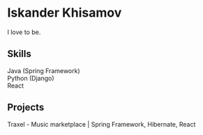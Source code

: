 # Iskander Khisamov
I love to be.
## Skills
Java (Spring Framework)  
Python (Django)  
React
## Projects
Traxel - Music marketplace | Spring Framework, Hibernate, React

